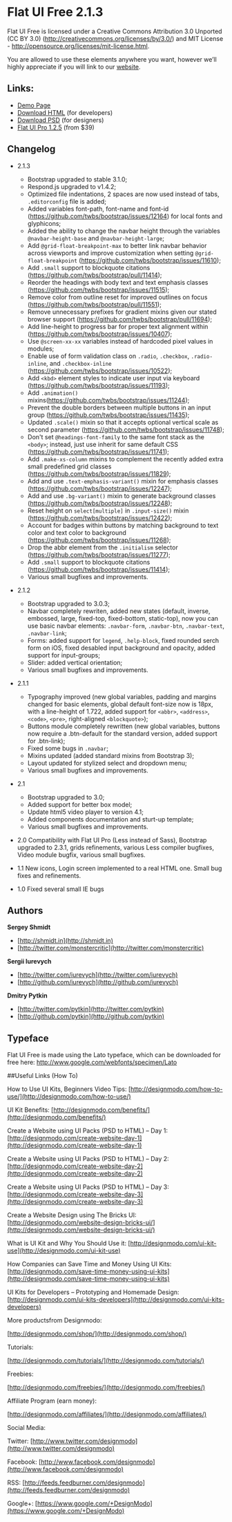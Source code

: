 Flat UI Free 2.1.3
=======

Flat UI Free is licensed under a Creative Commons Attribution 3.0 Unported (CC BY 3.0)  (http://creativecommons.org/licenses/by/3.0/) and MIT License - http://opensource.org/licenses/mit-license.html. 

You are allowed to use these elements anywhere you want, however we’ll highly appreciate if you will link to our [website](http://designmodo.com).

## Links:

+ [Demo Page](http://designmodo.github.io/Flat-UI/)
+ [Download HTML](https://github.com/designmodo/Flat-UI/archive/master.zip) (for developers)
+ [Download PSD](http://designmodo.com/flat-free/) (for designers)
+ [Flat UI Pro 1.2.5](http://designmodo.com/flat/) (from $39)

## Changelog

+ 2.1.3
  * Bootstrap upgraded to stable 3.1.0;
  * Respond.js upgraded to v1.4.2;
  * Optimized file indentations, 2 spaces are now used instead of tabs, ```.editorconfig``` file is added;
  * Added variables font-path, font-name and font-id (https://github.com/twbs/bootstrap/issues/12164) for local fonts and glyphicons;
  * Added the ability to change the navbar height through the variables ```@navbar-height-base``` and ```@navbar-height-large```;
  * Add ```@grid-float-breakpoint-max``` to better link navbar behavior across viewports and improve customization when setting ```@grid-float-breakpoint``` (https://github.com/twbs/bootstrap/issues/11610);
  * Add ```.small``` support to blockquote citations (https://github.com/twbs/bootstrap/pull/11414);
  * Reorder the headings with body text and text emphasis classes (https://github.com/twbs/bootstrap/issues/11515);
  * Remove color from outline reset for improved outlines on focus (https://github.com/twbs/bootstrap/pull/11551);
  * Remove unnecessary prefixes for gradient mixins given our stated browser support (https://github.com/twbs/bootstrap/pull/11694);
  * Add line-height to progress bar for proper text alignment within (https://github.com/twbs/bootstrap/issues/10407);
  * Use ```@screen-xx-xx``` variables instead of hardcoded pixel values in modules;
  * Enable use of form validation class on ```.radio```, ```.checkbox```, ```.radio-inline```, and ```.checkbox-inline``` (https://github.com/twbs/bootstrap/issues/10522);
  * Add ```<kbd>``` element styles to indicate user input via keyboard (https://github.com/twbs/bootstrap/issues/11193);
  * Add ```.animation()``` mixins(https://github.com/twbs/bootstrap/issues/11244);
  * Prevent the double borders between multiple buttons in an input group (https://github.com/twbs/bootstrap/issues/11435);
  * Updated ```.scale()``` mixin so that it accepts optional vertical scale as second parameter (https://github.com/twbs/bootstrap/issues/11748);
  * Don't set ```@headings-font-family``` to the same font stack as the ```<body>```; instead, just use inherit for same default CSS (https://github.com/twbs/bootstrap/issues/11741);
  * Add ```.make-xs-column``` mixins to complement the recently added extra small predefined grid classes (https://github.com/twbs/bootstrap/issues/11829);
  * Add and use ```.text-emphasis-variant()``` mixin for emphasis classes (https://github.com/twbs/bootstrap/issues/12247);
  * Add and use ```.bg-variant()``` mixin to generate background classes (https://github.com/twbs/bootstrap/issues/12248);
  * Reset height on ```select[multiple]``` in ```.input-size()``` mixin (https://github.com/twbs/bootstrap/issues/12422);
  * Account for badges within buttons by matching background to text color and text color to background (https://github.com/twbs/bootstrap/issues/11268);
  * Drop the abbr element from the ```.initialism``` selector (https://github.com/twbs/bootstrap/issues/11277);
  * Add ```.small``` support to blockquote citations (https://github.com/twbs/bootstrap/issues/11414);
  * Various small bugfixes and improvements.

+ 2.1.2 
  * Bootstrap upgraded to 3.0.3;
  * Navbar completely rewriten, added new states (default, inverse, embossed, large, fixed-top, fixed-bottom, static-top), now you can use basic navbar elements: ```.navbar-form```, ```.navbar-btn```, ```.navbar-text```, ```.navbar-link```;
  * Forms: added support for ```legend```, ```.help-block```, fixed rounded serch form on iOS, fixed desabled input background and opacity, added support for input-groups;
  * Slider: added vertical orientation;
  * Various small bugfixes and improvements.
+ 2.1.1 
  * Typography improved (new global variables, padding and margins changed for basic elements, global default font-size now is 18px, with a line-height of 1.722, added support for ```<abbr>```, ```<address>```, ```<code>```, ```<pre>```, right-aligned ```<blockquote>```);
  * Buttons module completely rewritten (new global variables, buttons now require a .btn-default for the standard version, added support for .btn-link);
  * Fixed some bugs in ```.navbar```;
  * Mixins updated (added standard mixins from Bootstrap 3);
  * Layout updated for stylized select and dropdown menu;
  * Various small bugfixes and improvements.
+ 2.1
  * Bootstrap upgraded to 3.0;
  * Added support for better box model;
  * Update html5 video player to version 4.1; 
  * Added components documentation and sturt-up template;
  * Various small bugfixes and improvements.
+ 2.0 Compatibility with Flat UI Pro (Less instead of Sass), Bootstrap upgraded to 2.3.1, grids refinements, various Less compiler bugfixes, Video module bugfix, various small bugfixes.
+ 1.1 New icons, Login screen implemented to a real HTML one. Small bug fixes and refinements.
+ 1.0 Fixed several small IE bugs



## Authors

**Sergey Shmidt**

+ [http://shmidt.in](http://shmidt.in)
+ [http://twitter.com/monstercritic](http://twitter.com/monstercritic)

**Sergii Iurevych**

+ [http://twitter.com/iurevych](http://twitter.com/iurevych)
+ [http://github.com/iurevych](http://github.com/iurevych)

**Dmitry Pytkin**

+ [http://twitter.com/pytkin](http://twitter.com/pytkin)
+ [http://github.com/pytkin](http://github.com/pytkin)

## Typeface
Flat UI Free is made using the Lato typeface, which can be downloaded for free here: http://www.google.com/webfonts/specimen/Lato

##Useful Links (How To)

How to Use UI Kits, Beginners Video Tips:				[http://designmodo.com/how-to-use/](http://designmodo.com/how-to-use/)


UI Kit Benefits:										[http://designmodo.com/benefits/](http://designmodo.com/benefits/)


Create a Website using UI Packs (PSD to HTML) – Day 1: 	[http://designmodo.com/create-website-day-1](http://designmodo.com/create-website-day-1)

Create a Website using UI Packs (PSD to HTML) – Day 2: 	[http://designmodo.com/create-website-day-2](http://designmodo.com/create-website-day-2)

Create a Website using UI Packs (PSD to HTML) – Day 3: 	[http://designmodo.com/create-website-day-3](http://designmodo.com/create-website-day-3)

Create a Website Design using The Bricks UI:			[http://designmodo.com/website-design-bricks-ui/](http://designmodo.com/website-design-bricks-ui/)

What is UI Kit and Why You Should Use it: 				[http://designmodo.com/ui-kit-use](http://designmodo.com/ui-kit-use)

How Companies can Save Time and Money Using UI Kits:	[http://designmodo.com/save-time-money-using-ui-kits](http://designmodo.com/save-time-money-using-ui-kits)

UI Kits for Developers – Prototyping and Homemade Design:	[http://designmodo.com/ui-kits-developers](http://designmodo.com/ui-kits-developers)

 
More productsfrom Designmodo:

[http://designmodo.com/shop/](http://designmodo.com/shop/)


Tutorials:

[http://designmodo.com/tutorials/](http://designmodo.com/tutorials/)


Freebies:

[http://designmodo.com/freebies/](http://designmodo.com/freebies/)


Affiliate Program (earn money): 

[http://designmodo.com/affiliates/](http://designmodo.com/affiliates/)


Social Media:

Twitter: [http://www.twitter.com/designmodo](http://www.twitter.com/designmodo)

Facebook: [http://www.facebook.com/designmodo](http://www.facebook.com/designmodo)

RSS: [http://feeds.feedburner.com/designmodo](http://feeds.feedburner.com/designmodo)

Google+: [https://www.google.com/+DesignModo](https://www.google.com/+DesignModo)
